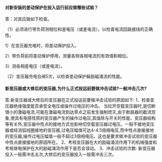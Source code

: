 

#### **对新安装的差动保护在投入运行前应做哪些试验？**

答：对其应做如下检查。

（1）必须进行带负荷测相位和差电压（或差电流），以检查电流回路接线的正确性。

1）在变压器充电时，将差动保护投入。

2）带负荷前将差动保护停用，测量各侧各相电流的有效值和相位。

3）测各相差电压（或差电流）。

（2）变压器充电合闸5次，以检查差动保护躲励磁涌流的性能。

#### **新变压器或大修后的变压器,为什么正式投运前要做冲击试验?一般冲击几次?**

答:新变压器或大修后的变压器在正式投运前要做冲击试验的原因如下:
1、检查变压器绝缘强度能否承受全电压或操作过电压的冲击。
当拉开空载变压器时,是切断很小的激磁电流,可能在激磁电流到达零点之前发生强制熄灭,由于断路器的截流现象,使具有电感性质的变压器产生的操作过电压,其值除与开关的性能、变压器结构等有关外,变压器中性点的接地方式也影响切空载变压器过电压。一般不接地变压器或经消弧线圈接地的变压器,过电压幅值可达4-4.5倍相电压,而中性点直接接地的变压器,操作过电压幅值一般不超过3倍相电压。这也是要求做冲击试验的变压器中性点直接接地的原因所在。
2、考核变压器在大的励磁涌流作用下的机械强度和考核继电保护在大的励磁涌流作用下是否会误动。
3、冲击试验的次数:
新变压器投入一般需冲击五次,大修后的变压器投入一般需冲击三次。